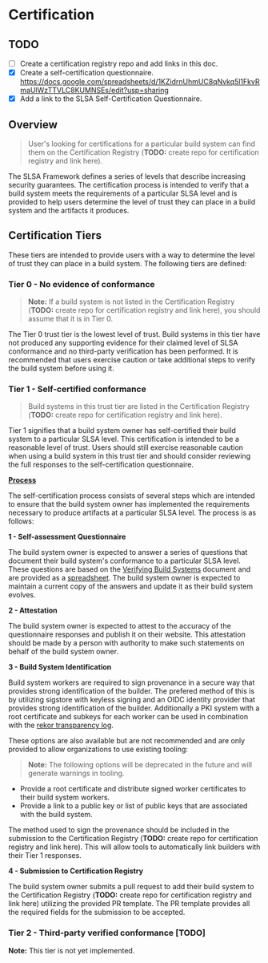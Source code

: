 # Certification

## **TODO**

- [ ] Create a certification registry repo and add links in this doc.
- [x] Create a self-certification questionnaire.
      <https://docs.google.com/spreadsheets/d/1KZidrnUhmUC8qNvkq5l1FkvRmaUlWzTTVLC8KUMNSEs/edit?usp=sharing>
- [x] Add a link to the SLSA Self-Certification Questionnaire.

## Overview

> User's looking for certifications for a particular build system can find them
> on the Certification Registry (**TODO:** create repo for certification
> registry and link here).

The SLSA Framework defines a series of levels that describe increasing security
guarantees. The certification process is intended to verify that a build system
meets the requirements of a particular SLSA level and is provided to help users
determine the level of trust they can place in a build system and the artifacts
it produces.

## Certification Tiers

These tiers are intended to provide users with a way to determine the level of
trust they can place in a build system. The following tiers are defined:

### Tier 0 - No evidence of conformance

> **Note:** If a build system is not listed in the Certification Registry
> (**TODO:** create repo for certification registry and link here), you should
> assume that it is in Tier 0.

The Tier 0 trust tier is the lowest level of trust. Build systems in this tier
have not produced any supporting evidence for their claimed level of SLSA
conformance and no third-party verification has been performed. It is
recommended that users exercise caution or take additional steps to verify the
build system before using it.

### Tier 1 - Self-certified conformance

> Build systems in this trust tier are listed in the Certification Registry
> (**TODO:** create repo for certification registry and link here).

Tier 1 signifies that a build system owner has self-certified their build system
to a particular SLSA level. This certification is intended to be a reasonable
level of trust. Users should still exercise reasonable caution when using a
build system in this trust tier and should consider reviewing the full responses
to the self-certification questionnaire.

<ins>**Process**</ins>

The self-certification process consists of several steps which are intended to
ensure that the build system owner has implemented the requirements necessary to
produce artifacts at a particular SLSA level. The process is as follows:

**1 - Self-assessment Questionnaire**

The build system owner is expected to answer a series of questions that document
their build system's conformance to a particular SLSA level. These questions are
based on the [Verifying Build Systems](verifying-systems.md) document and are
provided as a
[spreadsheet](https://docs.google.com/spreadsheets/d/1KZidrnUhmUC8qNvkq5l1FkvRmaUlWzTTVLC8KUMNSEs/edit?usp=sharing).
The build system owner is expected to maintain a current copy of the answers and
update it as their build system evolves.

**2 - Attestation**

The build system owner is expected to attest to the accuracy of the
questionnaire responses and publish it on their website. This attestation should
be made by a person with authority to make such statements on behalf of the
build system owner.

**3 - Build System Identification**

Build system workers are required to sign provenance in a secure way that
provides strong identification of the builder. The prefered method of this is by
utilizing sigstore with keyless signing and an OIDC identity provider that
provides strong identification of the builder. Additionally a PKI system with a
root certificate and subkeys for each worker can be used in combination with the
[rekor transparency log](https://github.com/sigstore/rekor).

These options are also available but are not recommended and are only provided
to allow organizations to use existing tooling:

> **Note:** The following options will be deprecated in the future and will
> generate warnings in tooling.

- Provide a root certificate and distribute signed worker certificates to their
  build system workers.
- Provide a link to a public key or list of public keys that are associated with
  the build system.

The method used to sign the provenance should be included in the submission to
the Certification Registry (**TODO:** create repo for certification registry and
link here). This will allow tools to automatically link builders with their Tier
1 responses.

**4 - Submission to Certification Registry**

The build system owner submits a pull request to add their build system to the
Certification Registry (**TODO:** create repo for certification registry and
link here) utilizing the provided PR template. The PR template provides all the
required fields for the submission to be accepted.

### Tier 2 - Third-party verified conformance [TODO]

**Note:** This tier is not yet implemented.
